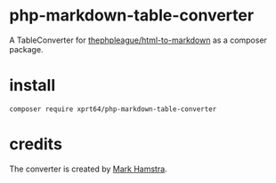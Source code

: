 # php-markdown-table-converter

A TableConverter for [thephpleague/html-to-markdown](https://github.com/thephpleague/html-to-markdown) as a composer package.

# install

```
composer require xprt64/php-markdown-table-converter
```


# credits
The converter is created by [Mark Hamstra](https://github.com/Mark-H/Docs/blob/2.x/convert/util/TableConverter.php).
